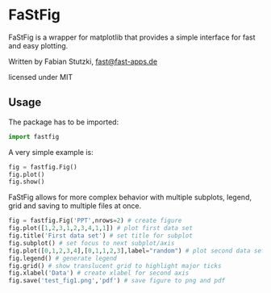 # FaStFig
FaStFig is a wrapper for matplotlib that provides a simple interface for fast and easy plotting.

Written by Fabian Stutzki, fast@fast-apps.de

licensed under MIT

## Usage
The package has to be imported:

```python
import fastfig
```

A very simple example is:

```python
fig = fastfig.Fig()
fig.plot()
fig.show()
```

FaStFig allows for more complex behavior with multiple subplots, legend, grid and saving to multiple files at once.

```python
fig = fastfig.Fig('PPT',nrows=2) # create figure
fig.plot([1,2,3,1,2,3,4,1,1]) # plot first data set
fig.title('First data set') # set title for subplot
fig.subplot() # set focus to next subplot/axis
fig.plot([0,1,2,3,4],[0,1,1,2,3],label="random") # plot second data set
fig.legend() # generate legend
fig.grid() # show translucent grid to highlight major ticks
fig.xlabel('Data') # create xlabel for second axis
fig.save('test_fig1.png','pdf') # save figure to png and pdf
```
